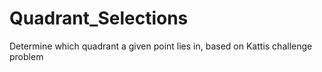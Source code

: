 # Quadrant_Selections
Determine which quadrant a given point lies in, based on Kattis challenge problem
